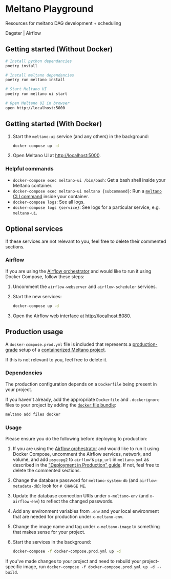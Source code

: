 # Meltano Playground

Resources for meltano DAG development + scheduling

Dagster | Airflow

## Getting started (Without Docker)

```bash
# Install python dependancies
poetry install

# Install meltano dependancies
poetry run meltano install

# Start Meltano UI
poetry run meltano ui start

# Open Meltano UI in browser
open http://localhost:5000
```

## Getting started (With Docker)


1. Start the `meltano-ui` service (and any others) in the background:

    ```bash
    docker-compose up -d
    ```

1. Open Meltano UI at <http://localhost:5000>.

### Helpful commands

- `docker-compose exec meltano-ui /bin/bash`: Get a bash shell inside your Meltano container.
- `docker-compose exec meltano-ui meltano {subcommand}`: Run a [`meltano` CLI command](https://meltano.com/docs/command-line-interface.html) inside your container.
- `docker-compose logs`: See all logs.
- `docker-compose logs {service}`: See logs for a particular service, e.g. `meltano-ui`.

## Optional services

If these services are not relevant to you, feel free to delete their commented sections.

### Airflow

If you are using the [Airflow orchestrator](https://meltano.com/docs/orchestration.html) and would like to run it using Docker Compose, follow these steps:

1. Uncomment the `airflow-webserver` and `airflow-scheduler` services.
1. Start the new services:

    ```bash
    docker-compose up -d
    ```

1. Open the Airflow web interface at <http://localhost:8080>.

## Production usage

A `docker-compose.prod.yml` file is included that represents a [production-grade](https://meltano.com/docs/production.html) setup of a [containerized Meltano project](https://meltano.com/docs/containerization.html).

If this is not relevant to you, feel free to delete it.

### Dependencies

The production configuration depends on a `Dockerfile` being present in your project.

If you haven't already, add the appropriate `Dockerfile` and `.dockerignore` files to your project by adding the [`docker` file bundle](https://gitlab.com/meltano/files-docker):

```bash
meltano add files docker
```

### Usage

Please ensure you do the following before deploying to production:

1. If you are using the [Airflow orchestrator](#airflow) and would like to run it using Docker Compose, uncomment the Airflow services, network, and volume, and add `psycopg2` to `airflow`'s `pip_url` in `meltano.yml` as described in the ["Deployment in Production" guide](https://meltano.com/docs/production.html#airflow-orchestrator). If not, feel free to delete the commented sections.
1. Change the database password for `meltano-system-db` (and `airflow-metadata-db`): look for `# CHANGE ME`.
1. Update the database connection URIs under `x-meltano-env` (and `x-airflow-env`) to reflect the changed passwords.
1. Add any environment variables from `.env` and your local environment that are needed for production under `x-meltano-env`.
1. Change the image name and tag under `x-meltano-image` to something that makes sense for your project.
1. Start the services in the background:

    ```bash
    docker-compose -f docker-compose.prod.yml up -d
    ```

If you've made changes to your project and need to rebuild your project-specific image, run `docker-compose -f docker-compose.prod.yml up -d --build`.
